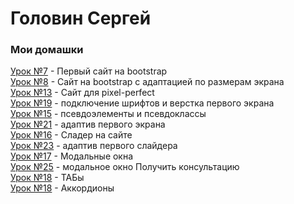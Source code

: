 # Головин Сергей
### Мои домашки 

[Урок №7](https://gsa21076/Lesson-Islamov/project%207/src/ "Bootstrap") - Первый сайт на bootstrap  
[Урок №8](https://gsa21076.github.io/project-8/src/ "Bootstrap") - Сайт на bootstrap с адаптацией по размерам экрана  
[Урок №13](https://gsa21076.github.io/project-13/src/ "Pixel Perfect") - Сайт для pixel-perfect  
[Урок №19](https://gsa21076.github.io/main-project/src/ "main 5/2") - подключение шрифтов и верстка первого экрана  
[Урок №15](https://gsa21076.github.io/project-15/ "hover") - псевдоэлементы и псевдоклассы  
[Урок №21](https://gsa21076.github.io/main-project/src/ "main 5/3") - адаптив первого экрана  
[Урок №16](https://gsa21076.github.io/project-16/src/ "Slider") - Сладер на сайте  
[Урок №23](https://gsa21076.github.io/main-project/src/ "main 5/4") - адаптив первого слайдера  
[Урок №17](https://gsa21076.github.io/bootstrap/ "Modal-window") - Модальные окна  
[Урок №25](https://gsa21076.github.io/src/ "main 5/5") - модальное окно Получить консультацию  
[Урок №18](https://gsa21076.github.io/bootstrap/ "tab") - ТАБы  
[Урок №18](https://lesson-islamov.github.io/ "accordion") - Аккордионы  








